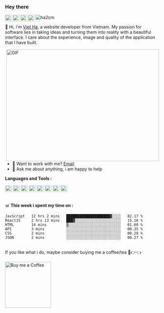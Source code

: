 ### Hey there 
<a href="https://www.instagram.com/ha2cm/">
  <img align="left" alt="Ha's Instagram" width="22px" src="https://raw.githubusercontent.com/hussainweb/hussainweb/main/icons/instagram.png" />
</a>
<a href="https://www.tiktok.com/@ha2cm">
  <img align="left" alt="Ha's Discord" width="22px" src="https://img.icons8.com/ios-filled/100/000000/tiktok--v1.png" />
</a>
<a href="https://twitter.com/ha2cm">
  <img align="left" alt="Viet Ha | Twitter" width="22px" src="https://raw.githubusercontent.com/peterthehan/peterthehan/master/assets/twitter.svg" />
</a>
<a href="https://www.linkedin.com/in/ha2cm/">
  <img align="left" alt="Ha's LinkedIN" width="22px" src="https://raw.githubusercontent.com/peterthehan/peterthehan/master/assets/linkedin.svg" />
</a>
<img src="https://komarev.com/ghpvc/?username=ha2cm" alt="ha2cm" />
<br />

👋  Hi, i'm [Viet Ha](https://www.facebook.com/ha2cm/), a website developer from Vietnam. My passion for software lies in taking ideas and turning them into reality with a beautiful interface. I care about the experience, image and quality of the application that I have built.

<img align="right" alt="GIF" src="https://raw.githubusercontent.com/abhisheknaiidu/abhisheknaiidu/master/code.gif" width="500" height="365" />
  
- 💼 Want to work with me?  [Email](mailto:mavietha.info@gmail.com)
- 💬 Ask me about anything, i am happy to help

**Languages and Tools :**  

<code><img height="22" src="https://img.icons8.com/color/144/000000/html-5--v1.png"></code>
<code><img height="22" src="https://img.icons8.com/color/144/000000/css3.png"></code>
<code><img height="22" src="https://img.icons8.com/color/144/000000/bootstrap.png"></code>
<code><img height="22" src="https://img.icons8.com/color/144/000000/git.png"></code>
<code><img height="22" src="https://img.icons8.com/color/144/000000/javascript--v1.png"></code>
<code><img height="22" src="https://img.icons8.com/color/144/000000/sass-avatar.png"></code>
<code><img height="22" src="https://img.icons8.com/plasticine/100/000000/react.png"></code>
<code><img height="22" src="https://img.icons8.com/color/144/000000/typescript.png"></code>
<br />
<br />

📊 **This week i spent my time on :**
<!--START_SECTION:waka-->
```text
JavScript   12 hrs 2 mins   ████████████████████▓░░░░   82.17 %
ReactJS     2 hrs 13 mins   ███▓░░░░░░░░░░░░░░░░░░░░░   15.16 %
HTML        14 mins         ▒░░░░░░░░░░░░░░░░░░░░░░░░   01.60 %
API         3 mins          ░░░░░░░░░░░░░░░░░░░░░░░░░   00.35 %
CSS         2 mins          ░░░░░░░░░░░░░░░░░░░░░░░░░   00.28 %
JSON        2 mins          ░░░░░░░░░░░░░░░░░░░░░░░░░   00.27 %
```
<!--END_SECTION:waka-->

<br />
If you like what i do, maybe consider buying me a coffee/tea 🥺👉👈
<br />
<br />
<a href="https://www.facebook.com/ha2cm/" target="_blank"><img src="https://cdn.buymeacoffee.com/buttons/v2/default-red.png" alt="Buy me a Coffee" width="150" ></a>

<br />
<br />
